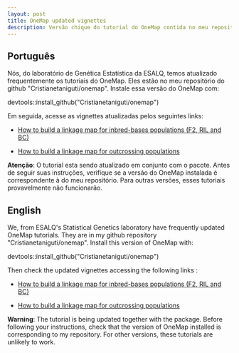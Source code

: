 ```yaml
---
layout: post
title: OneMap updated vignettes
description: Versão chique do tutorial do OneMap contida no meu repositório do github
---
```


## Português

Nós, do laboratório de Genética Estatística da ESALQ, temos atualizado frequentemente os tutoriais do OneMap. Eles estão no meu repositório do github "Cristianetaniguti/onemap". Instale essa versão do OneMap com:

devtools::install_github("Cristianetaniguti/onemap")

Em seguida, acesse as vignettes atualizadas pelos seguintes links:

* [How to build a linkage map for inbred-bases populations (F2, RIL and BC)](https://cristianetaniguti.github.io/htmls/Inbred_Based_Populations.html)

* [How to build a linkage map for outcrossing populations](https://cristianetaniguti.github.io/htmls/Outcrossing_Populations.html)

**Atenção**: O tutorial esta sendo atualizado em conjunto com o pacote. Antes de seguir suas instruções, verifique se a versão do OneMap instalada é correspondente à do meu repositório. Para outras versões, esses tutoriais provavelmente não funcionarão.


## English

We, from ESALQ's Statistical Genetics laboratory have frequently updated OneMap tutorials. They are in my github repository  "Cristianetaniguti/onemap". Install this version of OneMap with:

devtools::install_github("Cristianetaniguti/onemap")

Then check the updated vignettes accessing the following links :

* [How to build a linkage map for inbred-bases populations (F2, RIL and BC)](https://cristianetaniguti.github.io/htmls/Inbred_Based_Populations.html)

* [How to build a linkage map for outcrossing populations](https://cristianetaniguti.github.io/htmls/Outcrossing_Populations.html)


**Warning**: The tutorial is being updated together with the package. Before following your instructions, check that the version of OneMap installed is corresponding to my repository. For other versions, these tutorials are unlikely to work.